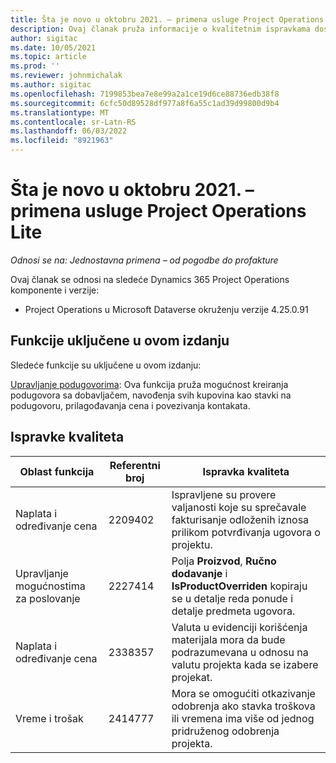 ```yaml
---
title: Šta je novo u oktobru 2021. – primena usluge Project Operations Lite
description: Ovaj članak pruža informacije o kvalitetnim ispravkama dostupnim u oktobru 2021.
author: sigitac
ms.date: 10/05/2021
ms.topic: article
ms.prod: ''
ms.reviewer: johnmichalak
ms.author: sigitac
ms.openlocfilehash: 7199853bea7e8e99a2a1ce19d6ce88736edb38f8
ms.sourcegitcommit: 6cfc50d89528df977a8f6a55c1ad39d99800d9b4
ms.translationtype: MT
ms.contentlocale: sr-Latn-RS
ms.lasthandoff: 06/03/2022
ms.locfileid: "8921963"
---
```

# <a name="whats-new-october-2021---project-operations-lite-deployment"></a>Šta je novo u oktobru 2021. – primena usluge Project Operations Lite

_Odnosi se na: Jednostavna primena – od pogodbe do profakture_

Ovaj članak se odnosi na sledeće Dynamics 365 Project Operations komponente i verzije:

  - Project Operations u Microsoft Dataverse okruženju verzije 4.25.0.91


## <a name="features-included-in-this-release"></a>Funkcije uključene u ovom izdanju

Sledeće funkcije su uključene u ovom izdanju:

[Upravljanje podugovorima](../subcontracting/managing-subcontracts-overview.md): Ova funkcija pruža mogućnost kreiranja podugovora sa dobavljačem, navođenja svih kupovina kao stavki na podugovoru, prilagođavanja cena i povezivanja kontakata.


## <a name="quality-updates"></a>Ispravke kvaliteta

| **Oblast funkcija** | **Referentni broj** | **Ispravka kvaliteta** |
| --- | --- | --- |
| Naplata i određivanje cena | 2209402 | Ispravljene su provere valjanosti koje su sprečavale fakturisanje odloženih iznosa prilikom potvrđivanja ugovora o projektu. |
| Upravljanje mogućnostima za poslovanje | 2227414 | Polja **Proizvod**, **Ručno dodavanje** i **IsProductOverriden** kopiraju se u detalje reda ponude i detalje predmeta ugovora. |
| Naplata i određivanje cena | 2338357 | Valuta u evidenciji korišćenja materijala mora da bude podrazumevana u odnosu na valutu projekta kada se izabere projekat. |
| Vreme i trošak | 2414777 | Mora se omogućiti otkazivanje odobrenja ako stavka troškova ili vremena ima više od jednog pridruženog odobrenja projekta. |
